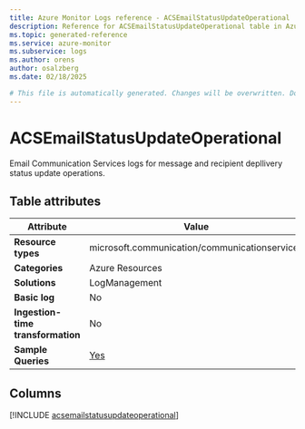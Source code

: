 ```yaml
---
title: Azure Monitor Logs reference - ACSEmailStatusUpdateOperational
description: Reference for ACSEmailStatusUpdateOperational table in Azure Monitor Logs.
ms.topic: generated-reference
ms.service: azure-monitor
ms.subservice: logs
ms.author: orens
author: osalzberg
ms.date: 02/18/2025

# This file is automatically generated. Changes will be overwritten. Do not change this file directly.
---
```


# ACSEmailStatusUpdateOperational

Email Communication Services logs for message and recipient depllivery status update operations.


## Table attributes

|Attribute|Value|
|---|---|
|**Resource types**|microsoft.communication/communicationservices|
|**Categories**|Azure Resources|
|**Solutions**| LogManagement|
|**Basic log**|No|
|**Ingestion-time transformation**|No|
|**Sample Queries**|[Yes](/azure/azure-monitor/reference/queries/acsemailstatusupdateoperational)|



## Columns
  
[!INCLUDE [acsemailstatusupdateoperational](~/reusable-content/ce-skilling/azure/includes/azure-monitor/reference/tables/acsemailstatusupdateoperational-include.md)]

